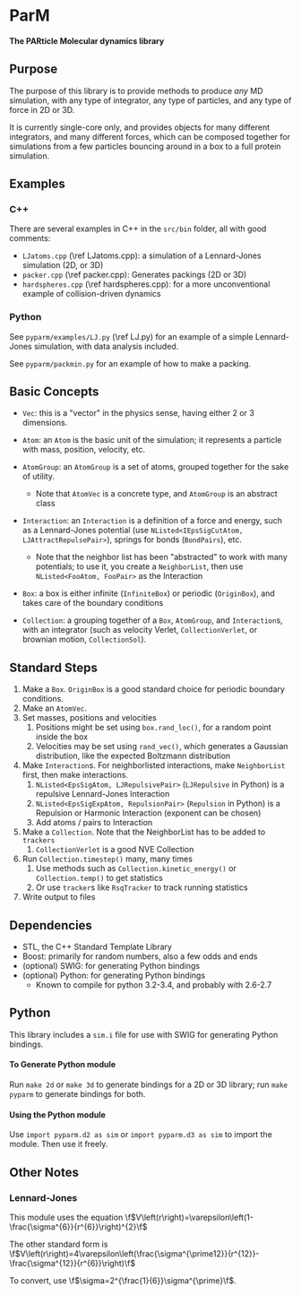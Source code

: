 ParM
====

#### The PARticle Molecular dynamics library

Purpose
----

The purpose of this library is to provide methods to produce *any* MD
simulation, with any type of integrator, any type of particles, and any
type of force in 2D or 3D.

It is currently single-core only, and provides objects for many
different integrators, and many different forces, which can be composed
together for simulations from a few particles bouncing around in a box
to a full protein simulation.

Examples
----

### C++

There are several examples in C++ in the `src/bin` folder, all with good comments:

* `LJatoms.cpp` (\ref LJatoms.cpp): a simulation of a  Lennard-Jones simulation (2D, or 3D)
* `packer.cpp` (\ref packer.cpp): Generates packings (2D or 3D)
* `hardspheres.cpp` (\ref hardspheres.cpp): for a more unconventional example of collision-driven dynamics

### Python

See `pyparm/examples/LJ.py` (\ref LJ.py) for an example of a simple Lennard-Jones
simulation, with data analysis included.

See `pyparm/packmin.py` for an example of how to make a packing.

Basic Concepts
----

 * `Vec`: this is a "vector" in the physics sense, having either 2 or 3
 dimensions.

 *  `Atom`: an `Atom` is the basic unit of the simulation; it
 represents a particle with mass,
    position, velocity, etc.

 *  `AtomGroup`: an `AtomGroup` is a set of atoms, grouped together for
 the sake of utility.
    * Note that `AtomVec` is a concrete type, and `AtomGroup` is an
    abstract class

 *  `Interaction`: an `Interaction` is a definition of a force and
 energy, such as a Lennard-Jones potential (use
 `NListed<IEpsSigCutAtom, LJAttractRepulsePair>`), springs for
 bonds (`BondPairs`), etc.

    * Note that the neighbor list has been "abstracted" to work with
    many potentials; to use it, you create a `NeighborList`, then use
    `NListed<FooAtom, FooPair>` as the Interaction

 *  `Box`: a box is either infinite (`InfiniteBox`) or periodic
 (`OriginBox`), and takes care of the boundary conditions

 *  `Collection`: a grouping together of a `Box`, `AtomGroup`, and
 `Interaction`s, with an integrator (such as velocity Verlet,
 `CollectionVerlet`, or brownian motion, `CollectionSol`).

Standard Steps
----

1.  Make a `Box`. `OriginBox` is a good standard choice for periodic boundary conditions.
2.  Make an `AtomVec`.
3.  Set masses, positions and velocities
    1. Positions might be set using `box.rand_loc()`, for a random point inside the box
    2. Velocities may be set using `rand_vec()`, which generates a Gaussian distribution, like the expected Boltzmann distribution
3.  Make `Interaction`s. For neighborlisted interactions, make
`NeighborList` first, then make interactions.
    1. `NListed<EpsSigAtom, LJRepulsivePair>` (`LJRepulsive` in Python) is a repulsive Lennard-Jones Interaction
    2. `NListed<EpsSigExpAtom, RepulsionPair>` (`Repulsion` in Python) is a Repulsion or Harmonic Interaction (exponent can be chosen)
    3.   Add atoms / pairs to Interaction
4.  Make a `Collection`. Note that the NeighborList has to be added to
`trackers`
    1. `CollectionVerlet` is a good NVE Collection
5.  Run `Collection.timestep()` many, many times
    1.   Use methods such as `Collection.kinetic_energy()` or
    `Collection.temp()` to get statistics
    2. Or use `tracker`s like `RsqTracker` to track running statistics
6.  Write output to files

Dependencies
----

 - STL, the C++ Standard Template Library
 - Boost: primarily for random numbers, also a few odds and ends
 - (optional) SWIG: for generating Python bindings
 - (optional) Python: for generating Python bindings
    - Known to compile for python 3.2-3.4, and probably with 2.6-2.7

Python
----

This library includes a `sim.i` file for use with SWIG for generating
Python bindings.

#### To Generate Python module

Run `make 2d` or `make 3d` to generate bindings for a 2D or 3D library;
run `make pyparm` to generate bindings for both.

#### Using the Python module

Use `import pyparm.d2 as sim` or `import pyparm.d3 as sim` to import
the module. Then use it freely.

Other Notes
----

### Lennard-Jones

This module uses the equation
\f$V\left(r\right)=\varepsilon\left(1-\frac{\sigma^{6}}{r^{6}}\right)^{2}\f$

The other standard form is
\f$V\left(r\right)=4\varepsilon\left(\frac{\sigma^{\prime12}}{r^{12}}-\frac{\sigma^{12}}{r^{6}}\right)\f$

To convert, use \f$\sigma=2^{\frac{1}{6}}\sigma^{\prime}\f$.
